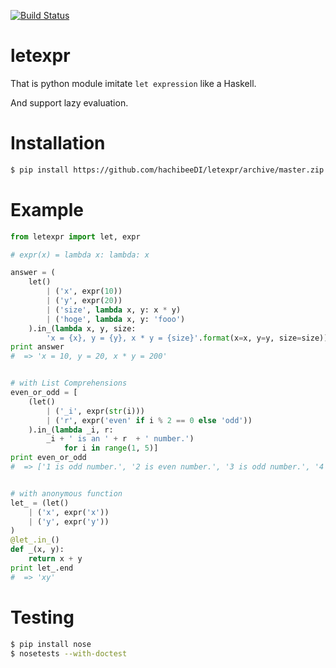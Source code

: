
[![Build Status](https://travis-ci.org/hachibeeDI/letexpr.png?branch=master)](https://travis-ci.org/hachibeeDI/letexpr)

# letexpr

That is python module imitate `let expression` like a Haskell.

And support lazy evaluation.


# Installation

```bash
$ pip install https://github.com/hachibeeDI/letexpr/archive/master.zip
```


# Example

```python
from letexpr import let, expr

# expr(x) = lambda x: lambda: x

answer = (
    let()
        | ('x', expr(10))
        | ('y', expr(20))
        | ('size', lambda x, y: x * y)
        | ('hoge', lambda x, y: 'fooo')
    ).in_(lambda x, y, size:
        'x = {x}, y = {y}, x * y = {size}'.format(x=x, y=y, size=size))
print answer
#  => 'x = 10, y = 20, x * y = 200'


# with List Comprehensions
even_or_odd = [
    (let()
        | ('_i', expr(str(i)))
        | ('r', expr('even' if i % 2 == 0 else 'odd'))
    ).in_(lambda _i, r:
        _i + ' is an ' + r  + ' number.')
            for i in range(1, 5)]
print even_or_odd
#  => ['1 is odd number.', '2 is even number.', '3 is odd number.', '4 is even number.']


# with anonymous function
let_ = (let()
    | ('x', expr('x'))
    | ('y', expr('y'))
)
@let_.in_()
def _(x, y):
    return x + y
print let_.end
#  => 'xy'

```

# Testing


```bash
$ pip install nose
$ nosetests --with-doctest
```
